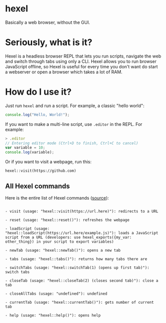 # hexel
Basically a web browser, without the GUI.

# Seriously, what is it?
Hexel is a headless browser REPL that lets you run scripts, navigate the web and switch through tabs using only a CLI.
Hexel allows you to run browser JavaScript offline, so Hexel is useful for every time you don't want do start a webserver or open a browser which takes a lot of RAM.

# How do I use it?
Just run `hexel` and run a script.
For example, a classic "hello world":
```js
console.log("Hello, World!");
```
If you want to make a multi-line script, use `.editor` in the REPL.
For example:
```js
> .editor
// Entering editor mode (Ctrl+D to finish, Ctrl+C to cancel)
var variable = 10;
console.log(variable);
```
Or if you want to visit a webpage, run this:
```
hexel::visit(https://github.com)
```
## All Hexel commands
Here is the entire list of Hexel commands ([source](https://github.com/Unzor/hexel/blob/main/index.js#L18-L97)):
```

- visit (usage: "hexel::visit(https://url.here)"): redirects to a URL

- reset (usage: "hexel::reset()"): refreshes the webpage

- loadScript (usage: "hexel::loadScript(https://url.here/example.js)"): loads a JavaScript script from a URL (developers: use hexel_exports({my_var: other_thing}) in your script to export variables)

- newTab (usage: "hexel::newTab()"): opens a new tab

- tabs (usage: "hexel::tabs()"): returns how many tabs there are

- switchTabs (usage: "hexel::switchTab(1) (opens up first tab)"): switch tabs

- closeTab (usage: "hexel::closeTab(2) (closes second tab)"): close a tab

- closeAllTabs (usage: "undefined"): undefined

- currentTab (usage: "hexel::currentTab()"): gets number of current tab

- help (usage: "hexel::help()"): opens help
```
